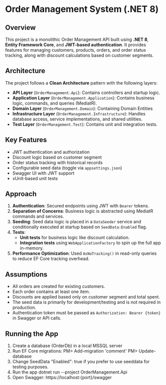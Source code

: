 # Order Management System (.NET 8)

## Overview

This project is a monolithic Order Management API built using **.NET 8**, **Entity Framework Core**, and **JWT-based authentication**. It provides features for managing customers, products, orders, and order status tracking, along with discount calculations based on customer segments.

## Architecture

The project follows a **Clean Architecture** pattern with the following layers:
- **API Layer** (`OrderManagement.Api`): Contains controllers and startup logic.
- **Application Layer** (`OrderManagement.Application`): Contains business logic, commands, and queries (MediatR).
- **Domain Layer** (`OrderManagement.Domain`): Containing Domain Entities
- **Infrastructure Layer** (`OrderManagement.Infrastructure`): Handles database access, service implementations, and shared utilities.
- **Test Layer** (`OrderManagement.Test`): Contains unit and integration tests.

## Key Features

- JWT authentication and authorization
- Discount logic based on customer segment
- Order status tracking with historical records
- Configurable seed data (toggle via `appsettings.json`)
- Swagger UI with JWT support
- xUnit-based unit tests

## Approach

1. **Authentication**: Secured endpoints using JWT with `Bearer` tokens.
2. **Separation of Concerns**: Business logic is abstracted using MediatR commands and services.
3. **Seeding**: Seed data logic is placed in a `DataSeeder` service and conditionally executed at startup based on `SeedData:Enabled` flag.
4. **Tests**:
   - **Unit tests** for business logic like discount calculation.
   - **Integration tests** using `WebApplicationFactory` to spin up the full app in-memory.
5. **Performance Optimization**: Used `AsNoTracking()` in read-only queries to reduce EF Core tracking overhead.

## Assumptions

- All orders are created for existing customers.
- Each order contains at least one item.
- Discounts are applied based only on customer segment and total spent.
- The seed data is primarily for development/testing and is not required in production.
- Authentication token must be passed as `Authorization: Bearer {token}` in Swagger or API calls.

## Running the App

1. Create a database (OrderDb) in a local MSSQL server
2. Run EF Core migrations:
   PM> Add-migration 'comment'
   PM> Update-database
3. Change SeedData "Enabled": true if you prefer to use seeddata for testing purposes.
4. Run the app dotnet run --project OrderManagement.Api
5. Open Swagger: https://localhost:{port}/swagger
